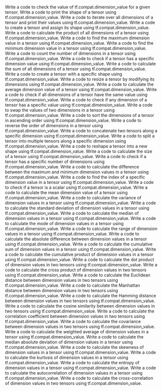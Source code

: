 Write a code to check the value of tf.compat.dimension_value for a given tensor.
Write a code to print the shape of a tensor using tf.compat.dimension_value.
Write a code to iterate over all dimensions of a tensor and print their values using tf.compat.dimension_value.
Write a code to create a tensor and assign its shape using tf.compat.dimension_value.
Write a code to calculate the product of all dimensions of a tensor using tf.compat.dimension_value.
Write a code to find the maximum dimension value in a tensor using tf.compat.dimension_value.
Write a code to find the minimum dimension value in a tensor using tf.compat.dimension_value.
Write a code to count the number of dimensions in a tensor using tf.compat.dimension_value.
Write a code to check if a tensor has a specific dimension value using tf.compat.dimension_value.
Write a code to calculate the sum of all dimensions of a tensor using tf.compat.dimension_value.
Write a code to create a tensor with a specific shape using tf.compat.dimension_value.
Write a code to resize a tensor by modifying its dimensions using tf.compat.dimension_value.
Write a code to calculate the average dimension value of a tensor using tf.compat.dimension_value.
Write a code to check if all dimensions of a tensor have the same value using tf.compat.dimension_value.
Write a code to check if any dimension of a tensor has a specific value using tf.compat.dimension_value.
Write a code to swap the values of two dimensions in a tensor using tf.compat.dimension_value.
Write a code to sort the dimensions of a tensor in ascending order using tf.compat.dimension_value.
Write a code to reverse the order of dimensions in a tensor using tf.compat.dimension_value.
Write a code to concatenate two tensors along a specific dimension using tf.compat.dimension_value.
Write a code to split a tensor into multiple tensors along a specific dimension using tf.compat.dimension_value.
Write a code to reshape a tensor into a new shape using tf.compat.dimension_value.
Write a code to calculate the size of a tensor using tf.compat.dimension_value.
Write a code to check if a tensor has a specific number of dimensions using tf.compat.dimension_value.
Write a code to calculate the difference between the maximum and minimum dimension values in a tensor using tf.compat.dimension_value.
Write a code to find the index of a specific dimension value in a tensor using tf.compat.dimension_value.
Write a code to check if a tensor is a scalar using tf.compat.dimension_value.
Write a code to calculate the mean dimension value of a tensor using tf.compat.dimension_value.
Write a code to calculate the variance of dimension values in a tensor using tf.compat.dimension_value.
Write a code to calculate the standard deviation of dimension values in a tensor using tf.compat.dimension_value.
Write a code to calculate the median of dimension values in a tensor using tf.compat.dimension_value.
Write a code to calculate the mode of dimension values in a tensor using tf.compat.dimension_value.
Write a code to calculate the range of dimension values in a tensor using tf.compat.dimension_value.
Write a code to calculate the absolute difference between dimension values in a tensor using tf.compat.dimension_value.
Write a code to calculate the cumulative sum of dimension values in a tensor using tf.compat.dimension_value.
Write a code to calculate the cumulative product of dimension values in a tensor using tf.compat.dimension_value.
Write a code to calculate the dot product of dimension values in two tensors using tf.compat.dimension_value.
Write a code to calculate the cross product of dimension values in two tensors using tf.compat.dimension_value.
Write a code to calculate the Euclidean distance between dimension values in two tensors using tf.compat.dimension_value.
Write a code to calculate the Manhattan distance between dimension values in two tensors using tf.compat.dimension_value.
Write a code to calculate the Hamming distance between dimension values in two tensors using tf.compat.dimension_value.
Write a code to calculate the cosine similarity between dimension values in two tensors using tf.compat.dimension_value.
Write a code to calculate the correlation coefficient between dimension values in two tensors using tf.compat.dimension_value.
Write a code to calculate the covariance between dimension values in two tensors using tf.compat.dimension_value.
Write a code to calculate the weighted average of dimension values in a tensor using tf.compat.dimension_value.
Write a code to calculate the median absolute deviation of dimension values in a tensor using tf.compat.dimension_value.
Write a code to calculate the skewness of dimension values in a tensor using tf.compat.dimension_value.
Write a code to calculate the kurtosis of dimension values in a tensor using tf.compat.dimension_value.
Write a code to calculate the entropy of dimension values in a tensor using tf.compat.dimension_value.
Write a code to calculate the autocorrelation of dimension values in a tensor using tf.compat.dimension_value.
Write a code to calculate the cross-correlation of dimension values in two tensors using tf.compat.dimension_value.